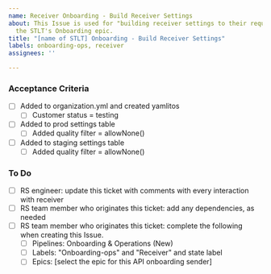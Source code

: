 ```yaml
---
name: Receiver Onboarding - Build Receiver Settings
about: This Issue is used for "building receiver settings to their requirements" for
  the STLT's Onboarding epic.
title: "[name of STLT] Onboarding - Build Receiver Settings"
labels: onboarding-ops, receiver
assignees: ''

---
```


### Acceptance Criteria 
- [ ] Added to organization.yml and created yamlitos  
    - [ ] Customer status = testing  
- [ ] Added to prod settings table  
    - [ ] Added quality filter = allowNone() 
- [ ] Added to staging settings table  
    - [ ] Added quality filter = allowNone() 

### To Do 
- [ ] RS engineer: update this ticket with comments with every interaction with receiver 
- [ ] RS team member who originates this ticket: add any dependencies, as needed 
- [ ] RS team member who originates this ticket: complete the following when creating this Issue. 
     - [ ] Pipelines: Onboarding & Operations (New) 
     - [ ] Labels: "Onboarding-ops" and "Receiver" and state label 
     - [ ] Epics: [select the epic for this API onboarding sender]
